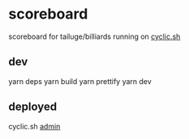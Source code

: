 # scoreboard

scoreboard for tailuge/billiards running on [cyclic.sh](https://tailuge-billiards.cyclic.app/)

## dev

yarn deps
yarn build
yarn prettify
yarn dev

## deployed

cyclic.sh [admin](https://app.cyclic.sh/#/app/tailuge-scoreboard/overview)
